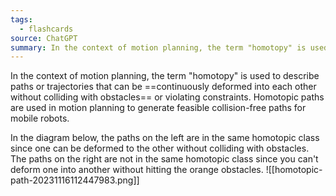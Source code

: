 ```yaml
---
tags:
  - flashcards
source: ChatGPT
summary: In the context of motion planning, the term "homotopy" is used to describe paths or trajectories that can be continuously deformed into each other without colliding with obstacles.
---
```

In the context of motion planning, the term "homotopy" is used to describe paths or trajectories that can be ==continuously deformed into each other without colliding with obstacles== or violating constraints. Homotopic paths are used in motion planning to generate feasible collision-free paths for mobile robots.
<!--SR:!2023-12-14,14,290-->

In the diagram below, the paths on the left are in the same homotopic class since one can be deformed to the other without colliding with obstacles. The paths on the right are not in the same homotopic class since you can't deform one into another without hitting the orange obstacles.
![[homotopic-path-20231116112447983.png]]


